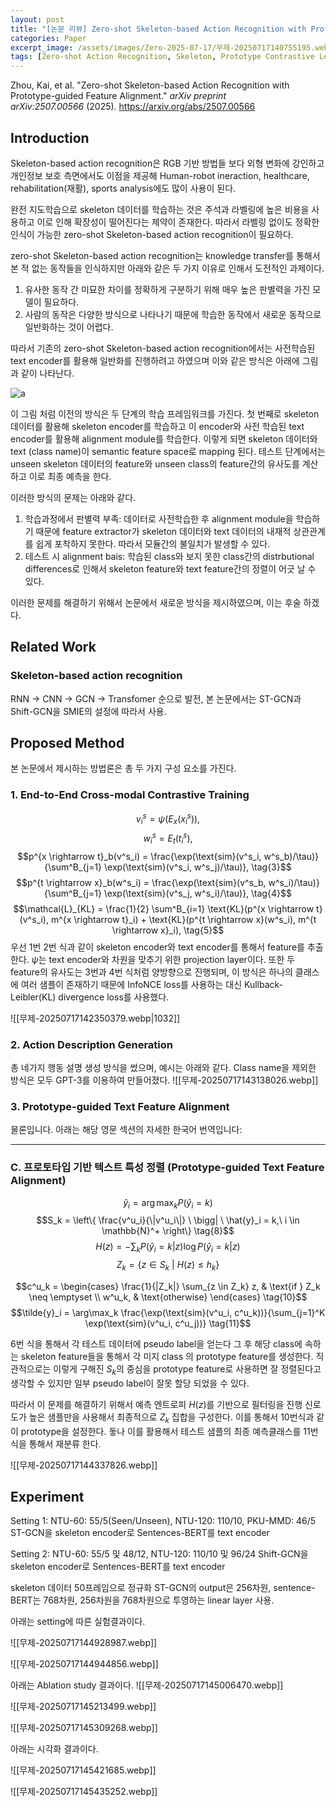 ```yaml
---
layout: post
title: "[논문 리뷰] Zero-shot Skeleton-based Action Recognition with Prototype-guided Feature Alignment"
categories: Paper
excerpt_image: /assets/images/Zero-2025-07-17/무제-20250717140755195.webp
tags: [Zero-shot Action Recognition, Skeleton, Prototype Contrastive Learning]
---
```



Zhou, Kai, et al. "Zero-shot Skeleton-based Action Recognition with Prototype-guided Feature Alignment." _arXiv preprint arXiv:2507.00566_ (2025). https://arxiv.org/abs/2507.00566

## Introduction

Skeleton-based action recognition은 RGB 기반 방법들 보다 외형 변화에 강인하고 개인정보 보호 측면에서도 이점을 제공해 Human-robot ineraction, healthcare, rehabilitation(재활), sports analysis에도 많이 사용이 된다.

완전 지도학습으로 skeleton 데이터를 학습하는 것은 주석과 라벨링에 높은 비용을 사용하고 이로 인해 확장성이 떨어진다는 제약이 존재한다. 따라서 라벨링 없이도 정확한 인식이 가능한 zero-shot Skeleton-based action recognition이 필요하다.

zero-shot Skeleton-based action recognition는 knowledge transfer를 통해서 본 적 없는 동작들을 인식하지만 아래와 같은 두 가지 이유로 인해서 도전적인 과제이다.

1. 유사한 동작 간 미묘한 차이를 정확하게 구분하기 위해 매우 높은 판별력을 가진 모델이 필요하다. 
2. 사람의 동작은 다양한 방식으로 나타나기 때문에 학습한 동작에서 새로운 동작으로 일반화하는 것이 어렵다.

따라서 기존의 zero-shot Skeleton-based action recognition에서는 사전학습된 text encoder를 활용해 일반화를 진행하려고 하였으며 이와 같은 방식은 아래에 그림과 같이 나타난다. 

![a](무제-20250717140755195.webp)

이 그림 처럼 이전의 방식은 두 단계의 학습 프레임워크를 가진다. 첫 번째로 skeleton 데이터를 활용해 skeleton encoder를 학습하고 이 encoder와 사전 학습된 text encoder를 활용해 alignment module를 학습한다. 이렇게 되면 skeleton 데이터와 text (class name)이 semantic feature space로 mapping 된다. 테스트 단계에서는 unseen skeleton 데이터의 feature와 unseen class의 feature간의 유사도를 계산하고 이로 최종 예측을 한다.

이러한 방식의 문제는 아래와 같다.
1. 학습과정에서 판별력 부족: 데이터로 사전학습한 후 alignment module을 학습하기 때문에 feature extractor가 skeleton 데이터와 text 데이터의 내재적 상관관계를 쉽게 포착하지 못한다. 따라서 모듈간의 불일치가 발생할 수 있다.
2. 테스트 시 alignment bais: 학습된 class와 보지 못한 class간의 distrbutional differences로 인해서 skeleton feature와 text feature간의 정렬이 어긋 날 수 있다.

이러한 문제를 해결하기 위해서 논문에서 새로운 방식을 제시하였으며, 이는 후술 하겠다.


## Related Work

### Skeleton-based action recognition

RNN -> CNN -> GCN -> Transfomer 순으로 발전, 본 논문에서는 ST-GCN과 Shift-GCN을 SMIE의 설정에 따라서 사용.


## Proposed Method

본 논문에서 제시하는 방법론은 총 두 가지 구성 요소를 가진다.

### 1. End-to-End Cross-modal Contrastive Training

$$v^s_i = \psi(E_x(x^s_i)), \tag{1}$$
$$w^s_i = E_t(t^s_i), \tag{2}$$
$$p^{x \rightarrow t}_b(v^s_i) = \frac{\exp(\text{sim}(v^s_i, w^s_b)/\tau)}{\sum^B_{j=1} \exp(\text{sim}(v^s_i, w^s_j)/\tau)}, \tag{3}$$
$$p^{t \rightarrow x}_b(w^s_i) = \frac{\exp(\text{sim}(v^s_b, w^s_i)/\tau)}{\sum^B_{j=1} \exp(\text{sim}(v^s_j, w^s_i)/\tau)}, \tag{4}$$
$$\mathcal{L}_{KL} = \frac{1}{2} \sum^B_{i=1} \text{KL}(p^{x \rightarrow t}(v^s_i), m^{x \rightarrow t}_i) + \text{KL}(p^{t \rightarrow x}(w^s_i), m^{t \rightarrow x}_i), \tag{5}$$
우선 1번 2번 식과 같이 skeleton encoder와 text encoder를 통해서 feature를 추출한다. $\psi$는 text encoder와 차원을 맞추기 위한 projection layer이다. 또한 두 feature의 유사도는 3번과 4번 식처럼 양방향으로 진행되며, 이 방식은 하나의 클래스에 여러 샘플이 존재하기 때문에 InfoNCE loss를 사용하는 대신 Kullback-Leibler(KL) divergence loss를 사용했다. 


![[무제-20250717142350379.webp|1032]]
### 2. Action Description Generation

총 네가지 행동 설명 생성 방식을 썼으며, 예시는 아래와 같다. Class name을 제외한 방식은 모두 GPT-3를 이용하여 만들어졌다.
![[무제-20250717143138026.webp]]

### 3. Prototype-guided Text Feature Alignment


물론입니다. 아래는 해당 영문 섹션의 자세한 한국어 번역입니다:

---

### C. 프로토타입 기반 텍스트 특성 정렬 (Prototype-guided Text Feature Alignment)

$$\hat{y}_i = \arg\max_k P(\hat{y}_i = k) \tag{6}$$
$$S_k = \left\{ \frac{v^u_i}{\|v^u_i\|} \ \bigg| \ \hat{y}_i = k,\ i \in \mathbb{N}^+ \right\} \tag{8}$$
$$H(z) = - \sum_k P(\hat{y}_i = k | z) \log P(\hat{y}_i = k | z)$$
$$Z_k = \{ z \in S_k \ | \ H(z) \leq h_k \} \tag{9}$$

$$c^u_k = \begin{cases} \frac{1}{|Z_k|} \sum_{z \in Z_k} z, & \text{if } Z_k \neq \emptyset \\ w^u_k, & \text{otherwise} \end{cases} \tag{10}$$
$$\tilde{y}_i = \arg\max_k \frac{\exp(\text{sim}(v^u_i, c^u_k))}{\sum_{j=1}^K \exp(\text{sim}(v^u_i, c^u_j))} \tag{11}$$


6번 식을 통해서 각 테스트 데이터에 pseudo label을 얻는다 그 후 해당 class에 속하는 skeleton feature들을 통해서 각 미지 class 의 prototype feature를 생성한다. 직관적으로는 이렇게 구해진 $S_k$의 중심을 prototype feature로 사용하면 잘 정렬된다고 생각할 수 있지만 일부 pseudo label이 잘못 할당 되었을 수 있다. 

따라서 이 문제를 해결하기 위해서 예측 엔트로피 $H(z)$를 기반으로 필터링을 진행 신로도가 높은 샘플만을 사용해서 최종적으로 $Z_k$ 집합을 구성한다. 이를 통해서 10번식과 같이 prototype을 설정한다. 돟나 이를 활용해서 테스트 샘플의 최종 예측클래스를 11번 식을 통해서 재분류 한다. 



![[무제-20250717144337826.webp]]



## Experiment

Setting 1: NTU-60: 55/5(Seen/Unseen), NTU-120: 110/10, PKU-MMD: 46/5
ST-GCN을 skeleton encoder로 Sentences-BERT를 text encoder

Setting 2: NTU-60: 55/5 및 48/12, NTU-120: 110/10 및 96/24
Shift-GCN을 skeleton encoder로 Sentences-BERT를 text encoder

skeleton 데이터 50프레임으로 정규화 ST-GCN의 output은 256차원, sentence-BERT는 768차원, 256차원을 768차원으로 투영하는 linear layer 사용.

아래는 setting에 따른 실험결과이다.

![[무제-20250717144928987.webp]]


![[무제-20250717144944856.webp]]



아래는 Ablation study 결과이다.
![[무제-20250717145006470.webp]]

![[무제-20250717145213499.webp]]

![[무제-20250717145309268.webp]]


아래는 시각화 결과이다.

![[무제-20250717145421685.webp]]

![[무제-20250717145435252.webp]]
